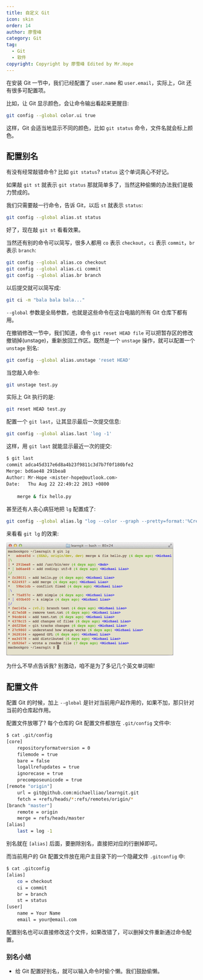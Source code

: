 ```yaml
---
title: 自定义 Git
icon: skin
order: 14
author: 廖雪峰
category: Git
tag:
  - Git
  - 软件
copyright: Copyright by 廖雪峰 Edited by Mr.Hope
---
```


在安装 Git 一节中，我们已经配置了 `user.name` 和 `user.email`，实际上，Git 还有很多可配置项。

比如，让 Git 显示颜色，会让命令输出看起来更醒目:

```sh
git config --global color.ui true
```

这样，Git 会适当地显示不同的颜色，比如 `git status` 命令，文件名就会标上颜色。

## 配置别名

有没有经常敲错命令? 比如 `git status`? `status` 这个单词真心不好记。

如果敲 `git st` 就表示 `git status` 那就简单多了，当然这种偷懒的办法我们是极力赞成的。

我们只需要敲一行命令，告诉 Git，以后 `st` 就表示 `status`:

```sh
git config --global alias.st status
```

好了，现在敲 `git st` 看看效果。

当然还有别的命令可以简写，很多人都用 `co` 表示 `checkout`，`ci` 表示 `commit`，`br` 表示 `branch`:

```sh
git config --global alias.co checkout
git config --global alias.ci commit
git config --global alias.br branch
```

以后提交就可以简写成:

```sh
git ci -m "bala bala bala..."
```

`--global` 参数是全局参数，也就是这些命令在这台电脑的所有 Git 仓库下都有用。

在撤销修改一节中，我们知道，命令 `git reset HEAD file` 可以把暂存区的修改撤销掉(unstage)，重新放回工作区。既然是一个 `unstage` 操作，就可以配置一个 `unstage` 别名:

```sh
git config --global alias.unstage 'reset HEAD'
```

当您敲入命令:

```sh
git unstage test.py
```

实际上 Git 执行的是:

```sh
git reset HEAD test.py
```

配置一个 `git last`，让其显示最后一次提交信息:

```sh
git config --global alias.last 'log -1'
```

这样，用 `git last` 就能显示最近一次的提交:

```sh
$ git last
commit adca45d317e6d8a4b23f9811c3d7b7f0f180bfe2
Merge: bd6ae48 291bea8
Author: Mr-Hope <mister-hope@outlook.com>
Date:   Thu Aug 22 22:49:22 2013 +0800

    merge & fix hello.py
```

甚至还有人丧心病狂地把 `lg` 配置成了:

```sh
git config --global alias.lg "log --color --graph --pretty=format:'%Cred%h%Creset -%C(yellow)%d%Creset %s %Cgreen(%cr) %C(bold blue)<%an>%Creset' --abbrev-commit"
```

来看看 `git lg` 的效果:

![命令 git lg 示例图](/assets/software/git/git16.png)

为什么不早点告诉我? 别激动，咱不是为了多记几个英文单词嘛!

## 配置文件

配置 Git 的时候，加上 `--global` 是针对当前用户起作用的，如果不加，那只针对当前的仓库起作用。

配置文件放哪了? 每个仓库的 Git 配置文件都放在 `.git/config` 文件中:

```sh
$ cat .git/config
[core]
    repositoryformatversion = 0
    filemode = true
    bare = false
    logallrefupdates = true
    ignorecase = true
    precomposeunicode = true
[remote "origin"]
    url = git@github.com:michaelliao/learngit.git
    fetch = +refs/heads/*:refs/remotes/origin/*
[branch "master"]
    remote = origin
    merge = refs/heads/master
[alias]
    last = log -1
```

别名就在 `[alias]` 后面，要删除别名，直接把对应的行删掉即可。

而当前用户的 Git 配置文件放在用户主目录下的一个隐藏文件 `.gitconfig` 中:

```sh
$ cat .gitconfig
[alias]
    co = checkout
    ci = commit
    br = branch
    st = status
[user]
    name = Your Name
    email = your@email.com
```

配置别名也可以直接修改这个文件，如果改错了，可以删掉文件重新通过命令配置。

### 别名小结

- 给 Git 配置好别名，就可以输入命令时偷个懒。我们鼓励偷懒。
